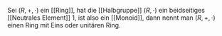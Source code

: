 Sei $(R, +, \cdot)$ ein [[Ring]], hat die [[Halbgruppe]] $(R, \cdot)$ ein beidseitiges [[Neutrales Element]] $1$, ist also ein [[Monoid]], dann nennt man $(R, +, \cdot)$ einen Ring mit Eins oder unitären Ring.